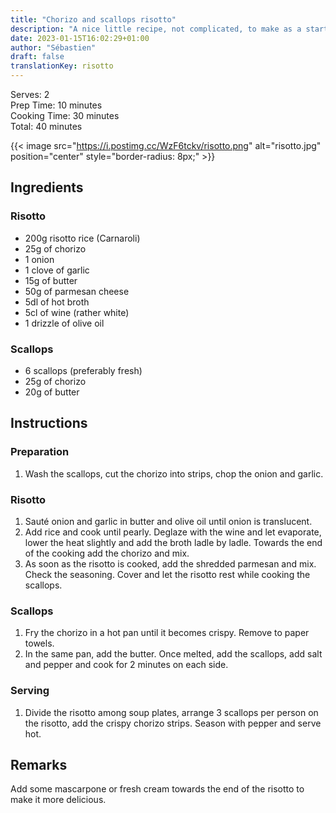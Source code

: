 ```yaml
---
title: "Chorizo and scallops risotto"
description: "A nice little recipe, not complicated, to make as a starter or main course."
date: 2023-01-15T16:02:29+01:00
author: "Sébastien"
draft: false
translationKey: risotto
---
```


Serves: 2  
Prep Time: 10 minutes  
Cooking Time: 30 minutes  
Total: 40 minutes

{{< image src="https://i.postimg.cc/WzF6tckv/risotto.png" alt="risotto.jpg" position="center" style="border-radius: 8px;" >}}

## Ingredients

### Risotto
- 200g risotto rice (Carnaroli)
- 25g of chorizo
- 1 onion
- 1 clove of garlic
- 15g of butter
- 50g of parmesan cheese
- 5dl of hot broth
- 5cl of wine (rather white)
- 1 drizzle of olive oil

### Scallops
- 6 scallops (preferably fresh)
- 25g of chorizo
- 20g of butter


## Instructions

### Preparation
1. Wash the scallops, cut the chorizo into strips, chop the onion and garlic.

### Risotto
1. Sauté onion and garlic in butter and olive oil until onion is translucent.
2. Add rice and cook until pearly. Deglaze with the wine and let evaporate, lower the heat slightly and add the broth ladle by ladle. Towards the end of the cooking add the chorizo and mix.
3. As soon as the risotto is cooked, add the shredded parmesan and mix. Check the seasoning. Cover and let the risotto rest while cooking the scallops.

### Scallops
1. Fry the chorizo in a hot pan until it becomes crispy. Remove to paper towels.
2. In the same pan, add the butter. Once melted, add the scallops, add salt and pepper and cook for 2 minutes on each side.

### Serving
1. Divide the risotto among soup plates, arrange 3 scallops per person on the risotto, add the crispy chorizo strips. Season with pepper and serve hot.


## Remarks

Add some mascarpone or fresh cream towards the end of the risotto to make it more delicious.